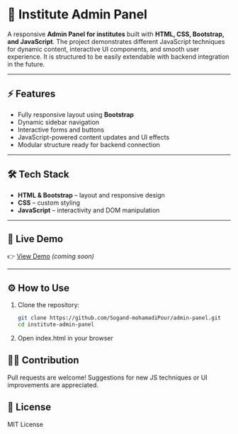 # 🏫 Institute Admin Panel

A responsive **Admin Panel for institutes** built with **HTML, CSS, Bootstrap, and JavaScript**. The project demonstrates different JavaScript techniques for dynamic content, interactive UI components, and smooth user experience. It is structured to be easily extendable with backend integration in the future.

---

## ⚡ Features
- Fully responsive layout using **Bootstrap**
- Dynamic sidebar navigation
- Interactive forms and buttons
- JavaScript-powered content updates and UI effects
- Modular structure ready for backend connection

---

## 🛠️ Tech Stack
- **HTML & Bootstrap** – layout and responsive design
- **CSS** – custom styling
- **JavaScript** – interactivity and DOM manipulation

---

## 📡 Live Demo
👉 [View Demo](#) *(coming soon)*

---

## ⚙️ How to Use

1. Clone the repository:  
   ```bash
   git clone https://github.com/Sogand-mohamadiPour/admin-panel.git
   cd institute-admin-panel
2. Open index.html in your browser

## 👩‍💻 Contribution
Pull requests are welcome! Suggestions for new JS techniques or UI improvements are appreciated.

## 📜 License
MIT License
